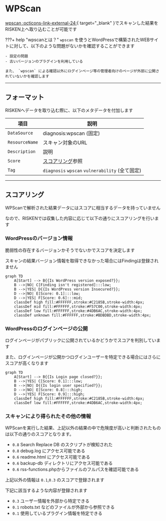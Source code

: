 # WPScan

[wpscan :octicons-link-external-24:](https://wordpress.org/plugins/wpscan/){ target="_blank" }でスキャンした結果をRISKEN上へ取り込むことが可能です

???+ help "wpscanとは？"
    `wpscan` を使うとWordPressで構築されたWEBサイトに対して、以下のような問題がないかを確認することができます

    - 設定の問題
    - 古いバージョンのプラグインを利用している

    また、 `wpscan` による確認以外にログインページ等の管理者向けのページが外部に公開されていないかを確認します

---
## フォーマット

RISKENへデータを取り込む際に、以下のメタデータを付加します

| 項目            | 説明                                            |
| -------------- | ---------------------------------------------- |
| `DataSource`   | diagnosis:wpscan (固定)                         |
| `ResourceName` | スキャン対象のURL                                 |
| `Description`  | 説明                                            |
| `Score`        | [スコアリング](/diagnosis/wpscan_concept/#_2)参照            |
| `Tag`          | `diagnosis` `wpscan` `vulnerability` (全て固定)  |

---
## スコアリング

WPScanで解析された結果データにはスコアに相当するデータを持っていません

なので、RISKENでは収集した内容に応じて以下の通りにスコアリングを行います

### WordPressのバージョン情報

脆弱性の存在するバージョンかそうでないかでスコアを決定します

スキャンの結果バージョン情報を取得できなかった場合にはFindingは登録されません

```mermaid
graph TD
    A[Start] --> B{{Is WordPress version exposed?}};
    B -->|NO| C[Finding isn't registered]:::low;
    B -->|YES| D{{Is WordPress version Insecured?}};
    D -->|NO| E[Score: 0.1]:::low;
    D -->|YES| F[Score: 0.6]:::mid;
    classDef high fill:#FFFFFF,stroke:#C2185B,stroke-width:4px;
    classDef mid fill:#FFFFFF,stroke:#F57C00,stroke-width:4px;
    classDef low fill:#FFFFFF,stroke:#4DB6AC,stroke-width:4px;
    classDef unknown fill:#FFFFFF,stroke:#BDBDBD,stroke-width:4px;
```

### WordPressのログインページの公開

ログインページがパブリックに公開されているかどうかでスコアを判別しています

また、ログインページが公開かつログインユーザーを特定できる場合にはさらにスコアが高くなります

```mermaid
graph TD
    A[Start] --> B{{Is Login page closed?}};
    B -->|YES| C[Score: 0.1]:::low;
    B -->|NO| D{{Is login user specified?}};
    D -->|NO| E[Score: 0.8]:::high;
    D -->|YES| F[Score: 0.9]:::high;
    classDef high fill:#FFFFFF,stroke:#C2185B,stroke-width:4px;
    classDef low fill:#FFFFFF,stroke:#4DB6AC,stroke-width:4px;
```

### スキャンにより得られたその他の情報

WPScanを実行した結果、上記以外の結果の中で危険度が高いと判断されたものは以下の通りのスコアとなります。

- `0.8` Search Replace DB のスクリプトが検知された
- `0.8` debug.log にアクセス可能である
- `0.6` readme.html にアクセス可能である
- `0.6` backup-db ディレクトリにアクセス可能である
- `0.6` rss-functions.phpからファイルのフルパスを確認可能である

上記以外の情報は `0.1`,`0.3` のスコアで登録されます

下記に該当するような内容が登録されます

- `0.3` ユーザー情報を外部から特定できる
- `0.1` robots.txt などのファイルが外部から参照できる
- `0.1` 使用しているプラグイン情報を特定できる
